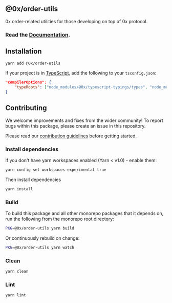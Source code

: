 ## @0x/order-utils

0x order-related utilities for those developing on top of 0x protocol.

### Read the [Documentation](https://0xproject.com/docs/order-utils).

## Installation

```bash
yarn add @0x/order-utils
```

If your project is in [TypeScript](https://www.typescriptlang.org/), add the following to your `tsconfig.json`:

```json
"compilerOptions": {
    "typeRoots": ["node_modules/@0x/typescript-typings/types", "node_modules/@types"],
}
```

## Contributing

We welcome improvements and fixes from the wider community! To report bugs within this package, please create an issue in this repository.

Please read our [contribution guidelines](../../CONTRIBUTING.md) before getting started.

### Install dependencies

If you don't have yarn workspaces enabled (Yarn < v1.0) - enable them:

```bash
yarn config set workspaces-experimental true
```

Then install dependencies

```bash
yarn install
```

### Build

To build this package and all other monorepo packages that it depends on, run the following from the monorepo root directory:

```bash
PKG=@0x/order-utils yarn build
```

Or continuously rebuild on change:

```bash
PKG=@0x/order-utils yarn watch
```

### Clean

```bash
yarn clean
```

### Lint

```bash
yarn lint
```

